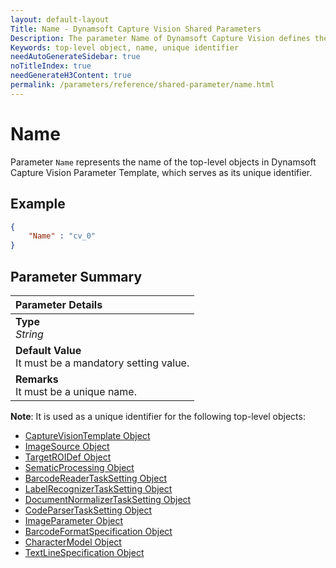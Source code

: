 ```yaml
---
layout: default-layout
Title: Name - Dynamsoft Capture Vision Shared Parameters
Description: The parameter Name of Dynamsoft Capture Vision defines the unique identifier of top-level objects.
Keywords: top-level object, name, unique identifier
needAutoGenerateSidebar: true
noTitleIndex: true
needGenerateH3Content: true
permalink: /parameters/reference/shared-parameter/name.html
---
```


# Name

Parameter `Name` represents the name of the top-level objects in Dynamsoft Capture Vision Parameter Template, which serves as its unique identifier.

## Example

```json
{
    "Name" : "cv_0"
}
```

## Parameter Summary

| Parameter Details |
| :----------------------------------- |
| **Type**<br>*String* |
| **Default Value**<br>It must be a mandatory setting value. |
| **Remarks**<br>It must be a unique name. |

**Note**: It is used as a unique identifier for the following top-level objects:

- [CaptureVisionTemplate Object](../../file/capture-vision-template.md)
- [ImageSource Object](../../file/image-source.md)
- [TargetROIDef Object](../../file/target-roi-definition/index.md)
- [SematicProcessing Object](../../file/semantic-processing/index.md)
- [BarcodeReaderTaskSetting Object](../../file/task-settings/barcode-reader-task-settings.md)
- [LabelRecognizerTaskSetting Object](../../file/task-settings/label-recognizer-task-settings.md)
- [DocumentNormalizerTaskSetting Object](../../file/task-settings/document-normalizer-task-settings.md)
- [CodeParserTaskSetting Object](../../file/task-settings/code-parser-task-settings.md)
- [ImageParameter Object](../../file/image-parameter.md)
- [BarcodeFormatSpecification Object](../../file/auxiliary/barcode-format-specification.md)
- [CharacterModel Object](../../file/auxiliary/character-model.md)
- [TextLineSpecification Object](../../file/auxiliary/textline-specification.md)
